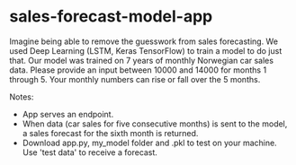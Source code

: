 # sales-forecast-model-app

Imagine being able to remove the guesswork from sales forecasting. We used Deep Learning (LSTM, Keras TensorFlow) to train a model to do just that. Our model was trained on 7 years of monthly Norwegian car sales data. Please provide an input between 10000 and 14000 for months 1 through 5. Your monthly numbers can rise or fall over the 5 months. 

Notes:
- App serves an endpoint.
- When data (car sales for five consecutive months) is sent to the model, a sales forecast for the sixth month is returned.
- Download app.py, my_model folder and .pkl to test on your machine. Use 'test data' to receive a forecast.
